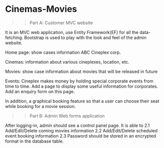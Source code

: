 # Cinemas-Movies
>> Part A: Customer MVC website

It is an MVC web application, use Entity Framework(EF) for all the data-fetching. Bootstrap is used to play with the look and feel of the admin website. 

Home page: show cases information ABC Cineplex corp.

Cinemas: information about various cineplexes, location, etc. 

Movies: show case information about movies that will be released in future

Events: Cineplex makes money by holding special corporate events from time to time. Add a page to display some useful information for corporates. Add an 
enquiry form on this page. 

In addition, a graphical booking feature so that a user can choose their seat while booking for a movie session.


>> Part B: Admin Web forms application

After logging-in, admin should see a control panel page. It is able to 
2.1 Add/Edit/Delete coming movies information 
2.2 Add/Edit/Delete scheduled event booking information 
2.3 Password should be stored in an encrypted format in the database table. 
